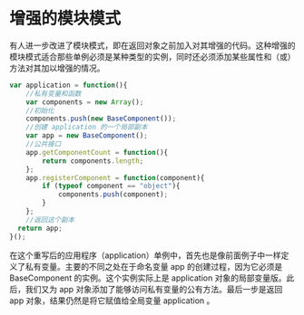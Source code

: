 # 增强的模块模式

有人进一步改进了模块模式，即在返回对象之前加入对其增强的代码。这种增强的模块模式适合那些单例必须是某种类型的实例，同时还必须添加某些属性和（或）方法对其加以增强的情况。

```javascript
var application = function(){
	//私有变量和函数
	var components = new Array();
	//初始化
	components.push(new BaseComponent());
	//创建 application 的一个局部副本
	var app = new BaseComponent();
	//公共接口
	app.getComponentCount = function(){
		return components.length;
	};
	app.registerComponent = function(component){
		if (typeof component == "object"){
			components.push(component);
		}
	};
	//返回这个副本
  return app;
}();
```

在这个重写后的应用程序（application）单例中，首先也是像前面例子中一样定义了私有变量。主要的不同之处在于命名变量 app 的创建过程，因为它必须是 BaseComponent 的实例。这个实例实际上是 application 对象的局部变量版。此后，我们又为 app 对象添加了能够访问私有变量的公有方法。最后一步是返回 app 对象，结果仍然是将它赋值给全局变量 application 。